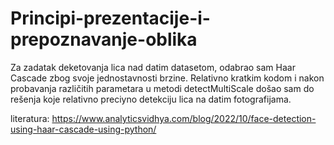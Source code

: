 # Principi-prezentacije-i-prepoznavanje-oblika
Za zadatak deketovanja lica nad datim datasetom, odabrao sam Haar Cascade zbog svoje jednostavnosti brzine. Relativno kratkim kodom i nakon probavanja različitih parametara u metodi detectMultiScale došao sam do rešenja 
koje relativno preciyno detekciju lica na datim fotografijama.

literatura:
https://www.analyticsvidhya.com/blog/2022/10/face-detection-using-haar-cascade-using-python/
